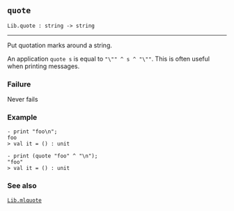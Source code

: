 ## `quote`

``` hol4
Lib.quote : string -> string
```

------------------------------------------------------------------------

Put quotation marks around a string.

An application `quote s` is equal to `"\"" ^ s ^ "\""`. This is often
useful when printing messages.

### Failure

Never fails

### Example

``` hol4
- print "foo\n";
foo
> val it = () : unit

- print (quote "foo" ^ "\n");
"foo"
> val it = () : unit
```

### See also

[`Lib.mlquote`](#Lib.mlquote)
